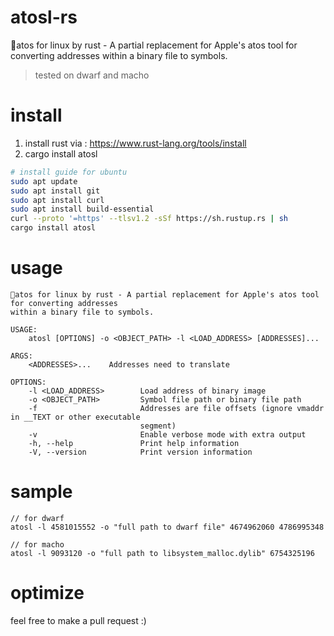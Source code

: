 # atosl-rs

🦀️atos for linux by rust - A partial replacement for Apple's atos tool for converting addresses within a binary file to symbols.


> tested on dwarf and macho

# install

1. install rust via : https://www.rust-lang.org/tools/install
2. cargo install atosl


```bash
# install guide for ubuntu
sudo apt update
sudo apt install git
sudo apt install curl
sudo apt install build-essential
curl --proto '=https' --tlsv1.2 -sSf https://sh.rustup.rs | sh
cargo install atosl
```

# usage

```
🦀️atos for linux by rust - A partial replacement for Apple's atos tool for converting addresses
within a binary file to symbols.

USAGE:
    atosl [OPTIONS] -o <OBJECT_PATH> -l <LOAD_ADDRESS> [ADDRESSES]...

ARGS:
    <ADDRESSES>...    Addresses need to translate

OPTIONS:
    -l <LOAD_ADDRESS>        Load address of binary image
    -o <OBJECT_PATH>         Symbol file path or binary file path
    -f                       Addresses are file offsets (ignore vmaddr in __TEXT or other executable
                             segment)
    -v                       Enable verbose mode with extra output
    -h, --help               Print help information
    -V, --version            Print version information
```


# sample 

```
// for dwarf
atosl -l 4581015552 -o "full path to dwarf file" 4674962060 4786995348

// for macho
atosl -l 9093120 -o "full path to libsystem_malloc.dylib" 6754325196 
```

# optimize

feel free to make a pull request :)
